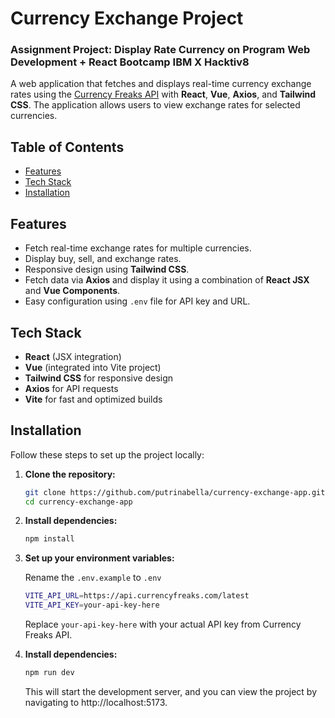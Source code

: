# Currency Exchange Project

### Assignment Project: Display Rate Currency on Program Web Development + React Bootcamp IBM X Hacktiv8

A web application that fetches and displays real-time currency exchange rates using the [Currency Freaks API](https://currencyfreaks.com/) with **React**, **Vue**, **Axios**, and **Tailwind CSS**. The application allows users to view exchange rates for selected currencies.

## Table of Contents

- [Features](#features)
- [Tech Stack](#tech-stack)
- [Installation](#installation)

## Features

- Fetch real-time exchange rates for multiple currencies.
- Display buy, sell, and exchange rates.
- Responsive design using **Tailwind CSS**.
- Fetch data via **Axios** and display it using a combination of **React JSX** and **Vue Components**.
- Easy configuration using `.env` file for API key and URL.

## Tech Stack

- **React** (JSX integration)
- **Vue** (integrated into Vite project)
- **Tailwind CSS** for responsive design
- **Axios** for API requests
- **Vite** for fast and optimized builds

## Installation

Follow these steps to set up the project locally:

1. **Clone the repository:**

   ```bash
   git clone https://github.com/putrinabella/currency-exchange-app.git
   cd currency-exchange-app
   ```

2. **Install dependencies:**

   ```bash
   npm install
   ```

3. **Set up your environment variables:**

   Rename the `.env.example` to `.env`

   ```bash
   VITE_API_URL=https://api.currencyfreaks.com/latest
   VITE_API_KEY=your-api-key-here
   ```

   Replace `your-api-key-here` with your actual API key from Currency Freaks API.

4. **Install dependencies:**

   ```bash
   npm run dev
   ```

   This will start the development server, and you can view the project by navigating to http://localhost:5173.

